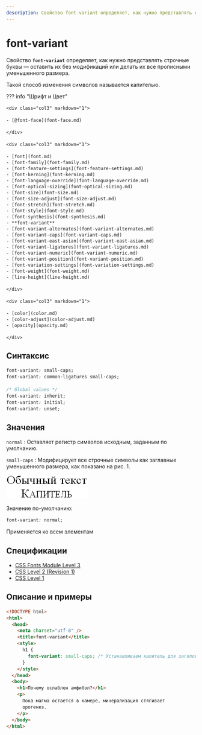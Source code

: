 ```yaml
---
description: Свойство font-variant определяет, как нужно представлять строчные буквы — оставить их без модификаций или делать их все прописными уменьшенного размера
---
```


# font-variant

Свойство **`font-variant`** определяет, как нужно представлять строчные буквы — оставить их без модификаций или делать их все прописными уменьшенного размера.

Такой способ изменения символов называется капителью.

??? info "Шрифт и Цвет"

    <div class="col3" markdown="1">

    - [@font-face](font-face.md)

    </div>

    <div class="col3" markdown="1">

    - [font](font.md)
    - [font-family](font-family.md)
    - [font-feature-settings](font-feature-settings.md)
    - [font-kerning](font-kerning.md)
    - [font-language-override](font-language-override.md)
    - [font-optical-sizing](font-optical-sizing.md)
    - [font-size](font-size.md)
    - [font-size-adjust](font-size-adjust.md)
    - [font-stretch](font-stretch.md)
    - [font-style](font-style.md)
    - [font-synthesis](font-synthesis.md)
    - **font-variant**
    - [font-variant-alternates](font-variant-alternates.md)
    - [font-variant-caps](font-variant-caps.md)
    - [font-variant-east-asian](font-variant-east-asian.md)
    - [font-variant-ligatures](font-variant-ligatures.md)
    - [font-variant-numeric](font-variant-numeric.md)
    - [font-variant-position](font-variant-position.md)
    - [font-variation-settings](font-variation-settings.md)
    - [font-weight](font-weight.md)
    - [line-height](line-height.md)

    </div>

    <div class="col3" markdown="1">

    - [color](color.md)
    - [color-adjust](color-adjust.md)
    - [opacity](opacity.md)

    </div>

## Синтаксис

```css
font-variant: small-caps;
font-variant: common-ligatures small-caps;

/* Global values */
font-variant: inherit;
font-variant: initial;
font-variant: unset;
```

## Значения

`normal`
: Оставляет регистр символов исходным, заданным по умолчанию.

`small-caps`
: Модифицирует все строчные символы как заглавные уменьшенного размера, как показано на рис. 1.

![Рис. 1. Обычный текст и текст в виде капители](css_font-variant_1.png)

Значение по-умолчанию:

```css
font-variant: normal;
```

Применяется ко всем элементам

## Спецификации

- [CSS Fonts Module Level 3](http://dev.w3.org/csswg/css3-fonts/#propdef-font-variant)
- [CSS Level 2 (Revision 1)](http://www.w3.org/TR/CSS2/fonts.html#propdef-font-variant)
- [CSS Level 1](http://www.w3.org/TR/CSS1/#font-variant)

## Описание и примеры

```html
<!DOCTYPE html>
<html>
  <head>
    <meta charset="utf-8" />
    <title>font-variant</title>
    <style>
      h1 {
        font-variant: small-caps; /* Устанавливаем капитель для заголовка */
      }
    </style>
  </head>
  <body>
    <h1>Почему ослаблен амфибол?</h1>
    <p>
      Пока магма остается в камере, минерализация стягивает
      орогенез.
    </p>
  </body>
</html>
```
